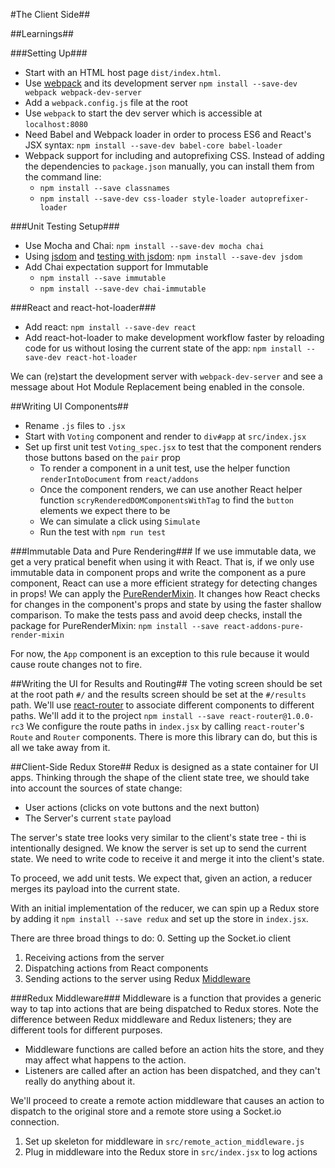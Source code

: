#The Client Side##

##Learnings##

###Setting Up###
- Start with an HTML host page `dist/index.html`.
- Use [webpack](http://webpack.github.io/) and its development server `npm install --save-dev webpack webpack-dev-server`
- Add a `webpack.config.js` file at the root
- Use `webpack` to start the dev server which is accessible at `localhost:8080`
- Need Babel and Webpack loader in order to process ES6 and React's JSX syntax: `npm install --save-dev babel-core babel-loader`
- Webpack support for including and autoprefixing CSS. Instead of adding the dependencies to `package.json` manually, you can install them from the command line:
    + `npm install --save classnames`
    + `npm install --save-dev css-loader style-loader autoprefixer-loader`

###Unit Testing Setup###
- Use Mocha and Chai: `npm install --save-dev mocha chai`
- Using [jsdom](https://github.com/tmpvar/jsdom) and [testing with jsdom](http://jaketrent.com/post/testing-react-with-jsdom/): `npm install --save-dev jsdom`
- Add Chai expectation support for Immutable
    + `npm install --save immutable`
    + `npm install --save-dev chai-immutable`


###React and react-hot-loader###
- Add react: `npm install --save-dev react`
- Add react-hot-loader to make development workflow faster by reloading code for us without losing the current state of the app: `npm install --save-dev react-hot-loader`

We can (re)start the development server with `webpack-dev-server` and see a message about Hot Module Replacement being enabled in the console.

##Writing UI Components##

- Rename `.js` files to `.jsx`
- Start with `Voting` component and render to `div#app` at `src/index.jsx`
- Set up first unit test `Voting_spec.jsx` to test that the component renders those buttons based on the `pair` prop
    + To render a component in a unit test, use the helper function `renderIntoDocument` from `react/addons`
    + Once the component renders, we can use another React helper function `scryRenderedDOMComponentsWithTag` to find the `button` elements we expect there to be
    + We can simulate a click using `Simulate`
    + Run the test with `npm run test`

###Immutable Data and Pure Rendering###
If we use immutable data, we get a very pratical benefit when using it with React. That is, if we only use immutable data in component props and write the component as a pure component, React can use a more efficient strategy for detecting changes in props! 
We can apply the [PureRenderMixin](https://facebook.github.io/react/docs/pure-render-mixin.html). It changes how React checks for changes in the component's props and state by using the faster shallow comparison.
To make the tests pass and avoid deep checks, install the package for PureRenderMixin: `npm install --save react-addons-pure-render-mixin`

For now, the `App` component is an exception to this rule because it would cause route changes not to fire.

##Writing the UI for Results and Routing##
The voting screen should be set at the root path `#/` and the results screen should be set at the `#/results` path. 
We'll use [react-router](https://github.com/rackt/react-router/tree/master/docs) to associate different components to different paths. We'll add it to the project `npm install --save react-router@1.0.0-rc3`
We configure the route paths in `index.jsx` by calling `react-router`'s `Route` and `Router` components. There is more this library can do, but this is all we take away from it.

##Client-Side Redux Store##
Redux is designed as a state container for UI apps. Thinking through the shape of the client state tree, we should take into account the sources of state change:
- User actions (clicks on vote buttons and the next button)
- The Server's current `state` payload

The server's state tree looks very similar to the client's state tree - thi is intentionally designed. 
We know the server is set up to send the current state. We need to write code to receive it and merge it into the client's state.

To proceed, we add unit tests. We expect that, given an action, a reducer merges its payload into the current state.

With an initial implementation of the reducer, we can spin up a Redux store by adding it `npm install --save redux` and set up the store in `index.jsx`.

There are three broad things to do:
0. Setting up the Socket.io client
1. Receiving actions from the server
2. Dispatching actions from React components
3. Sending actions to the server using Redux [Middleware](http://rackt.org/redux/docs/advanced/Middleware.html)

###Redux Middleware###
Middleware is a function that provides a generic way to tap into actions that are being dispatched to Redux stores. 
Note the difference between Redux middleware and Redux listeners; they are different tools for different purposes.
- Middleware functions are called before an action hits the store, and they may affect what happens to the action. 
- Listeners are called after an action has been dispatched, and they can't really do anything about it. 

We'll proceed to create a remote action middleware that causes an action to dispatch to the original store and a remote store using a Socket.io connection.
1. Set up skeleton for middleware in `src/remote_action_middleware.js`
2. Plug in middleware into the Redux store in `src/index.jsx` to log actions

